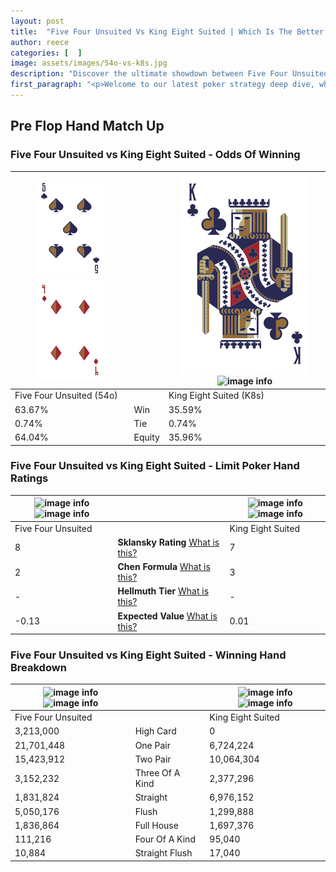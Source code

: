 ```yaml
---
layout: post
title:  "Five Four Unsuited Vs King Eight Suited | Which Is The Better Hand In Poker? A Complete Guide"
author: reece
categories: [  ]
image: assets/images/54o-vs-k8s.jpg
description: "Discover the ultimate showdown between Five Four Unsuited and King Eight Suited in poker! Uncover the odds, strategies, and scenarios where one hand triumphs over the other. Get ready to up your poker game with this thrilling analysis."
first_paragraph: "<p>Welcome to our latest poker strategy deep dive, where we're pitting two distinct hands against each other in a high-stakes showdown: Five Four Unsuited vs King Eight Suited.</p><p>In the dynamic world of poker, every decision counts, and knowing which hand holds the upper hand is key to your success at the table.</p><p>In this article, we'll dissect these two hands, explore the scenarios where one dominates the other, and equip you with the knowledge to make strategic choices that can tip the odds in your favor.</p><p>Get ready to unravel the intriguing dynamics of these poker hands and elevate your game to new heights.</p>"
---
```




[comment]: # (sp0)

## Pre Flop Hand Match Up

<div class="table hand-ratings" markdown="1"> 



### Five Four Unsuited vs King Eight Suited - Odds Of Winning


    
| ![image info](assets/images/hand1/5.png) ![image info](assets/images/hand1/4o.png) |  | ![image info](assets/images/hand2/K.png) ![image info](assets/images/hand2/8s.png) |
| -------- | -------- | -------- |
| Five Four Unsuited (54o) |  | King Eight Suited (K8s) |
| 63.67% | Win | 35.59% |
| 0.74% | Tie | 0.74% |
| 64.04% | Equity | 35.96% |




[comment]: # (sp1)



### Five Four Unsuited vs King Eight Suited - Limit Poker Hand Ratings


    
| ![image info](https://www.riverpairs.com/assets/images/hand1/5.png) ![image info](https://www.riverpairs.com/assets/images/hand1/4o.png) |  | ![image info](https://www.riverpairs.com/assets/images/hand2/K.png) ![image info](https://www.riverpairs.com/assets/images/hand2/8s.png) |
| -------- | -------- | -------- |
| Five Four Unsuited |  | King Eight Suited |
| 8 | **Sklansky Rating** [What is this?](/sklansky-rating-explained) | 7 |
| 2 | **Chen Formula** [What is this?](/chen-formula-explained) | 3 |
| - | **Hellmuth Tier** [What is this?](/Hellmuth-tier-explained) | - |
| -0.13 | **Expected Value** [What is this?](/expected-value-explained) | 0.01 |




[comment]: # (sp2)



### Five Four Unsuited vs King Eight Suited - Winning Hand Breakdown


    
| ![image info](https://www.riverpairs.com/assets/images/hand1/5.png) ![image info](https://www.riverpairs.com/assets/images/hand1/4o.png) |  | ![image info](https://www.riverpairs.com/assets/images/hand2/K.png) ![image info](https://www.riverpairs.com/assets/images/hand2/8s.png) |
| -------- | -------- | -------- |
| Five Four Unsuited |  | King Eight Suited |
| 3,213,000 | High Card | 0 |
| 21,701,448 | One Pair | 6,724,224 |
| 15,423,912 | Two Pair | 10,064,304 |
| 3,152,232 | Three Of A Kind | 2,377,296 |
| 1,831,824 | Straight | 6,976,152 |
| 5,050,176 | Flush | 1,299,888 |
| 1,836,864 | Full House | 1,697,376 |
| 111,216 | Four Of A Kind | 95,040 |
| 10,884 | Straight Flush | 17,040 |




[comment]: # (sp3)



</div>

[comment]: # (sp4)



[comment]: # (sp5)

